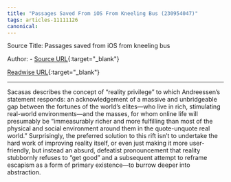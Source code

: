 ```yaml
---
title: "Passages Saved From iOS From Kneeling Bus (230954047)"
tags: articles-11111126
canonical: 
---
```


Source Title: Passages saved from iOS from kneeling bus

Author:  - [Source URL](){:target="_blank"}

[Readwise URL](https://readwise.io/open/230954047){:target="_blank"}

---

Sacasas describes the concept of “reality privilege” to which Andreessen’s statement responds: an acknowledgement of a massive and unbridgeable gap between the fortunes of the world’s elites—who live in rich, stimulating real-world environments—and the masses, for whom online life will presumably be “immeasurably richer and more fulfilling than most of the physical and social environment around them in the quote-unquote real world.” Surprisingly, the preferred solution to this rift isn’t to undertake the hard work of improving reality itself, or even just making it more user-friendly, but instead an absurd, defeatist pronouncement that reality stubbornly refuses to “get good” and a subsequent attempt to reframe escapism as a form of primary existence—to burrow deeper into abstraction.
